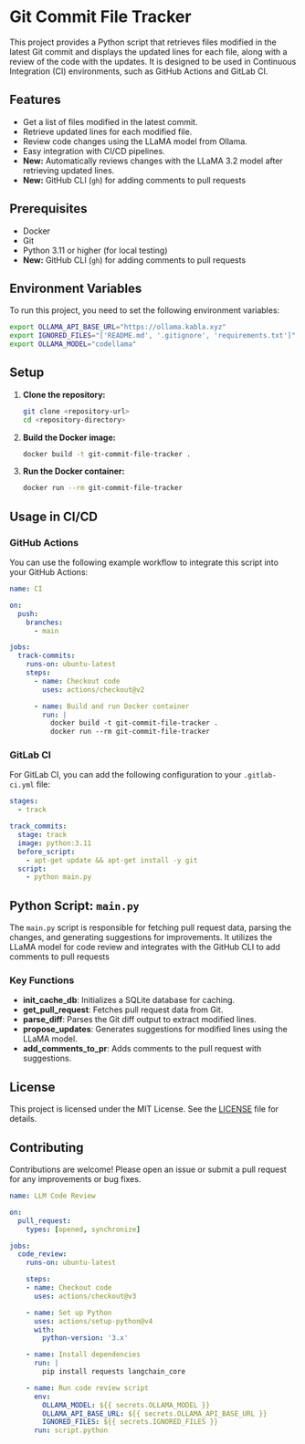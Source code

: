 # Git Commit File Tracker

This project provides a Python script that retrieves files modified in the latest Git commit and displays the updated lines for each file, along with a review of the code with the updates. It is designed to be used in Continuous Integration (CI) environments, such as GitHub Actions and GitLab CI.

## Features

- Get a list of files modified in the latest commit.
- Retrieve updated lines for each modified file.
- Review code changes using the LLaMA model from Ollama.
- Easy integration with CI/CD pipelines.
- **New:** Automatically reviews changes with the LLaMA 3.2 model after retrieving updated lines.
- **New:** GitHub CLI (`gh`) for adding comments to pull requests

## Prerequisites

- Docker
- Git
- Python 3.11 or higher (for local testing)
- **New:** GitHub CLI (`gh`) for adding comments to pull requests

## Environment Variables

To run this project, you need to set the following environment variables:

```bash
export OLLAMA_API_BASE_URL="https://ollama.kabla.xyz"
export IGNORED_FILES="['README.md', '.gitignore', 'requirements.txt']"
export OLLAMA_MODEL="codellama"
```

## Setup

1. **Clone the repository:**

   ```bash
   git clone <repository-url>
   cd <repository-directory>
   ```

2. **Build the Docker image:**

   ```bash
   docker build -t git-commit-file-tracker .
   ```

3. **Run the Docker container:**

   ```bash
   docker run --rm git-commit-file-tracker
   ```

## Usage in CI/CD

### GitHub Actions

You can use the following example workflow to integrate this script into your GitHub Actions:

```yaml
name: CI

on:
  push:
    branches:
      - main

jobs:
  track-commits:
    runs-on: ubuntu-latest
    steps:
      - name: Checkout code
        uses: actions/checkout@v2

      - name: Build and run Docker container
        run: |
          docker build -t git-commit-file-tracker .
          docker run --rm git-commit-file-tracker
```

### GitLab CI

For GitLab CI, you can add the following configuration to your `.gitlab-ci.yml` file:

```yaml
stages:
  - track

track_commits:
  stage: track
  image: python:3.11
  before_script:
    - apt-get update && apt-get install -y git
  script:
    - python main.py
```

## Python Script: `main.py`

The `main.py` script is responsible for fetching pull request data, parsing the changes, and generating suggestions for improvements. It utilizes the LLaMA model for code review and integrates with the GitHub CLI to add comments to pull requests

### Key Functions

- **init_cache_db**: Initializes a SQLite database for caching.
- **get_pull_request**: Fetches pull request data from Git.
- **parse_diff**: Parses the Git diff output to extract modified lines.
- **propose_updates**: Generates suggestions for modified lines using the LLaMA model.
- **add_comments_to_pr**: Adds comments to the pull request with suggestions.

## License

This project is licensed under the MIT License. See the [LICENSE](LICENSE) file for details.

## Contributing

Contributions are welcome! Please open an issue or submit a pull request for any improvements or bug fixes.

```yaml
name: LLM Code Review

on:
  pull_request:
    types: [opened, synchronize]

jobs:
  code_review:
    runs-on: ubuntu-latest

    steps:
    - name: Checkout code
      uses: actions/checkout@v3

    - name: Set up Python
      uses: actions/setup-python@v4
      with:
        python-version: '3.x'

    - name: Install dependencies
      run: |
        pip install requests langchain_core

    - name: Run code review script
      env:
        OLLAMA_MODEL: ${{ secrets.OLLAMA_MODEL }}
        OLLAMA_API_BASE_URL: ${{ secrets.OLLAMA_API_BASE_URL }}
        IGNORED_FILES: ${{ secrets.IGNORED_FILES }}
      run: script.python
```
